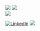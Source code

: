 ![](src="https://github-readme-stats-sigma-five.vercel.app/api/top-langs/?username=LEO22555&theme=vue&hide_border=false&include_all_commits=false&count_private=false&layout=compact)
![](src="https://github-readme-stats-sigma-five.vercel.app/api/top-langs/?username=LEO22555&theme=vue&hide_border=false&include_all_commits=false&count_private=false)<br/>
![](https://github-readme-streak-stats.herokuapp.com/?user=LEO22555&theme=vue&hide_border=false)<br/>

[![LinkedIn](https://img.shields.io/badge/LinkedIn-%230077B5.svg?logo=linkedin&logoColor=white)](https://linkedin.com/in/leonardo-martinez-barrios/)
[![](https://visitcount.itsvg.in/api?id=LEO22555&icon=0&color=2)](https://visitcount.itsvg.in)

